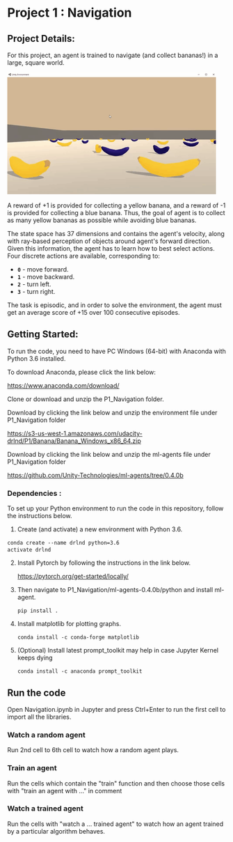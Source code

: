 [image1]:https://github.com/kelvin84hk/DRLND_P1_Navigation/blob/master/pics/dq.gif "Trained Agent"


# Project 1 : Navigation 

## Project Details:

For this project, an agent is trained to navigate (and collect bananas!) in a large, square world.  

![Trained Agent][image1]

A reward of +1 is provided for collecting a yellow banana, and a reward of -1 is provided for collecting a blue banana.  Thus, the goal of agent is to collect as many yellow bananas as possible while avoiding blue bananas.  

The state space has 37 dimensions and contains the agent's velocity, along with ray-based perception of objects around agent's forward direction.  Given this information, the agent has to learn how to best select actions.  Four discrete actions are available, corresponding to:
- **`0`** - move forward.
- **`1`** - move backward.
- **`2`** - turn left.
- **`3`** - turn right.

The task is episodic, and in order to solve the environment, the agent must get an average score of +15 over 100 consecutive episodes.

## Getting Started:

To run the code, you need to have PC Windows (64-bit) with Anaconda with Python 3.6 installed.

To download Anaconda, please click the link below:

https://www.anaconda.com/download/

Clone or download and unzip the P1_Navigation folder.

Download by clicking the link below and unzip the environment file under P1_Navigation folder

https://s3-us-west-1.amazonaws.com/udacity-drlnd/P1/Banana/Banana_Windows_x86_64.zip

Download by clicking the link below and unzip the ml-agents file under P1_Navigation folder

https://github.com/Unity-Technologies/ml-agents/tree/0.4.0b

### Dependencies :

To set up your Python environment to run the code in this repository, follow the instructions below.

  1. Create (and activate) a new environment with Python 3.6.
  
 ```
 conda create --name drlnd python=3.6
 activate drlnd
 ```
  2. Install Pytorch by following the instructions in the link below.
  
     https://pytorch.org/get-started/locally/
    
  3. Then navigate to P1_Navigation/ml-agents-0.4.0b/python and install ml-agent.
     ```
     pip install .
     ```
  4. Install matplotlib for plotting graphs.
     ```
     conda install -c conda-forge matplotlib
     ```
  5. (Optional) Install latest prompt_toolkit may help in case Jupyter Kernel keeps dying
     ```
     conda install -c anaconda prompt_toolkit 
     ```
     
## Run the code 

  Open Navigation.ipynb in Jupyter and press Ctrl+Enter to run the first cell to import all the libraries.
  
  ### Watch a random agent
   Run 2nd cell  to 6th cell to watch how a random agent plays.
   
  ### Train an agent
   Run the cells which contain the "train" function and then choose those cells with "train an agent with ..." in comment
   
  ### Watch a trained agent
   Run the cells with "watch a ... trained agent" to watch how an agent trained by a particular algorithm behaves.
